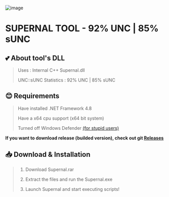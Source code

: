 ![image](https://github.com/user-attachments/assets/7f362449-609d-4d9b-9be4-95d358f95050)
# **SUPERNAL TOOL - 92% UNC | 85% sUNC**

## 💕 About tool's DLL
> Uses : Internal C++ Supernal.dll
> 
> UNC::sUNC Statistics : 92% UNC | 85% sUNC
## 😊 Requirements
> Have installed .NET Framework 4.8
> 
> Have a x64 cpu support (x64 bit system)
> 
> Turned off Windows Defender [(for stupid users)](https://www.youtube.com/watch?v=TjqzYG_01do)

**If you want to download release (builded version), check out git [Releases]([https://github.com/BeanyDio/Supernal/releases/)**

## 📥 Download & Installation
> 1. Download Supernal.rar
>
> 2. Extract the files and run the Supernal.exe
>
> 3. Launch Supernal and start executing scripts!
